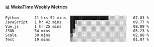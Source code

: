 **:bar_chart: WakaTime Weekly Metrics**

<!--START_SECTION:waka-->

```text
Python       11 hrs 52 mins  █████████████████░░░░░░░░   67.83 %
JavaScript   1 hr 42 mins    ██▒░░░░░░░░░░░░░░░░░░░░░░   09.77 %
Vue.js       1 hr 25 mins    ██░░░░░░░░░░░░░░░░░░░░░░░   08.09 %
JSON         54 mins         █▒░░░░░░░░░░░░░░░░░░░░░░░   05.23 %
Scala        30 mins         ▓░░░░░░░░░░░░░░░░░░░░░░░░   02.88 %
Text         19 mins         ▒░░░░░░░░░░░░░░░░░░░░░░░░   01.87 %
```

<!--END_SECTION:waka-->
